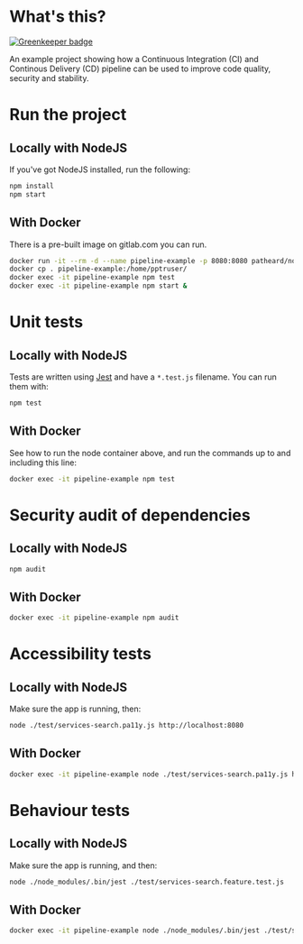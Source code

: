 # What's this?

[![Greenkeeper badge](https://badges.greenkeeper.io/patheard/pipeline-example.svg)](https://greenkeeper.io/)

An example project showing how a Continuous Integration (CI) and Continous Delivery (CD) pipeline can be used to improve code quality, security and stability.

# Run the project
## Locally with NodeJS
If you've got NodeJS installed, run the following:
```bash
npm install
npm start
```
## With Docker
There is a pre-built image on gitlab.com you can run.
```bash
docker run -it --rm -d --name pipeline-example -p 8080:8080 patheard/node-puppeteer:latest
docker cp . pipeline-example:/home/pptruser/
docker exec -it pipeline-example npm test
docker exec -it pipeline-example npm start &
```

# Unit tests
## Locally with NodeJS
Tests are written using [Jest](https://jestjs.io/docs/en/getting-started) and have a `*.test.js` filename.  You can run them with:
```bash
npm test
```
## With Docker
See how to run the node container above, and run the commands up to and including this line:
```bash
docker exec -it pipeline-example npm test
```

# Security audit of dependencies
## Locally with NodeJS
```bash
npm audit
```
## With Docker
```bash
docker exec -it pipeline-example npm audit
```

# Accessibility tests
## Locally with NodeJS
Make sure the app is running, then:
```bash
node ./test/services-search.pa11y.js http://localhost:8080
```
## With Docker
```bash
docker exec -it pipeline-example node ./test/services-search.pa11y.js http://localhost:8080
```

# Behaviour tests
## Locally with NodeJS
Make sure the app is running, and then:
```bash
node ./node_modules/.bin/jest ./test/services-search.feature.test.js
```
## With Docker
```bash
docker exec -it pipeline-example node ./node_modules/.bin/jest ./test/services-search.feature.test.js
```
